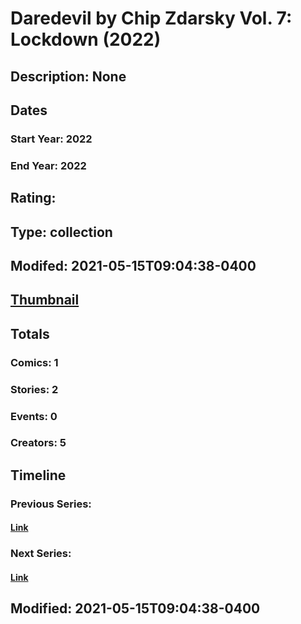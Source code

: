 # Daredevil by Chip Zdarsky Vol. 7: Lockdown (2022)
## Description: None
## Dates
### Start Year: 2022
### End Year: 2022
## Rating: 
## Type: collection
## Modifed: 2021-05-15T09:04:38-0400
## [Thumbnail](http://i.annihil.us/u/prod/marvel/i/mg/b/40/image_not_available.jpg)
## Totals
### Comics: 1
### Stories: 2
### Events: 0
### Creators: 5
## Timeline
### Previous Series: 
#### [Link]()
### Next Series: 
#### [Link]()
## Modified: 2021-05-15T09:04:38-0400